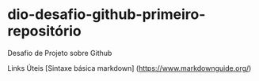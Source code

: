 # dio-desafio-github-primeiro-repositório
Desafio de Projeto sobre Github

Links Úteis 
[Sintaxe básica markdown] (https://www.markdownguide.org/)

